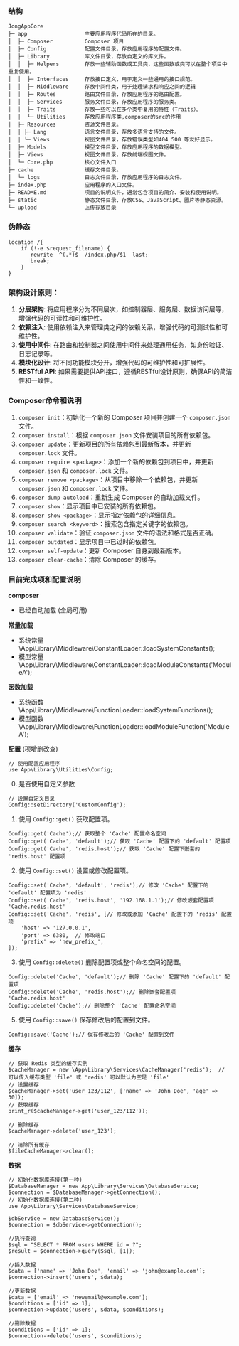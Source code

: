 ### 结构

```
JongAppCore
├─ app 					主要应用程序代码所在的目录。
│  ├─ Composer			Composer 项目
│  ├─ Config 			配置文件目录，存放应用程序的配置文件。
│  ├─ Library 			库文件目录，存放自定义的库文件。
│  │  ├─ Helpers 		存放一些辅助函数或工具类，这些函数或类可以在整个项目中重复使用。
│  │  ├─ Interfaces 	存放接口定义，用于定义一些通用的接口规范。
│  │  ├─ Middleware 	存放中间件类，用于处理请求和响应之间的逻辑
│  │  ├─ Routes 		路由文件目录，存放应用程序的路由配置。
│  │  ├─ Services 		服务文件目录，存放应用程序的服务类。
│  │  ├─ Traits 		存放一些可以在多个类中复用的特性（Traits）。
│  │  └─ Utilities 		存放应用程序类,composer的src的作用
│  ├─ Resources 		资源文件目录。
│  │ ├─ Lang 			语言文件目录，存放多语言支持的文件。
│  │ └─ Views 			视图文件目录，存放错误类型如404 500 等友好显示。
│  ├─ Models			模型文件目录，存放应用程序的数据模型。 
│  ├─ Views 			视图文件目录，存放前端视图文件。
│  └─ Core.php 			核心文件入口
├─ cache 				缓存文件目录。
│  └─ logs 				日志文件目录，存放应用程序的日志文件。
├─ index.php 			应用程序的入口文件。
├─ README.md 			项目的说明文件，通常包含项目的简介、安装和使用说明。
├─ static 				静态文件目录，存放CSS、JavaScript、图片等静态资源。
└─ upload 				上传存放目录
```


### 伪静态

```
location /{
    if (!-e $request_filename) {
       rewrite  ^(.*)$  /index.php/$1  last;
       break;
    }
}
```


### 架构设计原则：
1. **分层架构**: 将应用程序分为不同层次，如控制器层、服务层、数据访问层等，增强代码的可读性和可维护性。
2. **依赖注入**: 使用依赖注入来管理类之间的依赖关系，增强代码的可测试性和可维护性。
3. **使用中间件**: 在路由和控制器之间使用中间件来处理通用任务，如身份验证、日志记录等。
4. **模块化设计**: 将不同功能模块分开，增强代码的可维护性和可扩展性。
5. **RESTful API**: 如果需要提供API接口，遵循RESTful设计原则，确保API的简洁性和一致性。


### Composer命令和说明
1. `composer init`：初始化一个新的 Composer 项目并创建一个 `composer.json` 文件。
2. `composer install`：根据 `composer.json` 文件安装项目的所有依赖包。
3. `composer update`：更新项目的所有依赖包到最新版本，并更新 `composer.lock` 文件。
4. `composer require <package>`：添加一个新的依赖包到项目中，并更新 `composer.json` 和 `composer.lock` 文件。
5. `composer remove <package>`：从项目中移除一个依赖包，并更新 `composer.json` 和 `composer.lock` 文件。
6. `composer dump-autoload`：重新生成 Composer 的自动加载文件。
7. `composer show`：显示项目中已安装的所有依赖包。
8. `composer show <package>`：显示指定依赖包的详细信息。
9. `composer search <keyword>`：搜索包含指定关键字的依赖包。
10. `composer validate`：验证 `composer.json` 文件的语法和格式是否正确。
11. `composer outdated`：显示项目中已过时的依赖包。
12. `composer self-update`：更新 Composer 自身到最新版本。
13. `composer clear-cache`：清除 Composer 的缓存。

### 目前完成项和配置说明

**composer**
- 已经自动加载 (全局可用)

**常量加载**
- 系统常量 \App\Library\Middleware\ConstantLoader::loadSystemConstants();
- 模型常量 \App\Library\Middleware\ConstantLoader::loadModuleConstants('ModuleA');

**函数加载**
- 系统函数 \App\Library\Middleware\FunctionLoader::loadSystemFunctions();
- 模型函数 \App\Library\Middleware\FunctionLoader::loadModuleFunction('ModuleA');

**配置** (项增删改查)

```
// 使用配置应用程序
use App\Library\Utilities\Config;
```

0. 是否使用自定义参数

```
// 设置自定义目录
Config::setDirectory('CustomConfig');
```

1. 使用 `Config::get()` 获取配置项。

```
Config::get('Cache');// 获取整个 'Cache' 配置命名空间
Config::get('Cache', 'default');// 获取 'Cache' 配置下的 'default' 配置项
Config::get('Cache', 'redis.host');// 获取 'Cache' 配置下嵌套的 'redis.host' 配置项
```
2. 使用 `Config::set()` 设置或修改配置项。

```
Config::set('Cache', 'default', 'redis');// 修改 'Cache' 配置下的 'default' 配置项为 'redis'
Config::set('Cache', 'redis.host', '192.168.1.1');// 修改嵌套配置项 'Cache.redis.host'
Config::set('Cache', 'redis', [// 修改或添加 'Cache' 配置下的 'redis' 配置项
	'host' => '127.0.0.1',
	'port' => 6380,  // 修改端口
	'prefix' => 'new_prefix_',
]);
```
		
3. 使用 `Config::delete()` 删除配置项或整个命名空间的配置。

```
Config::delete('Cache', 'default');// 删除 'Cache' 配置下的 'default' 配置项
Config::delete('Cache', 'redis.host');// 删除嵌套配置项 'Cache.redis.host'
Config::delete('Cache');// 删除整个 'Cache' 配置命名空间
```

5. 使用 `Config::save()` 保存修改后的配置到文件。

```
Config::save('Cache');// 保存修改后的 'Cache' 配置到文件
```

**缓存**

```
// 获取 Redis 类型的缓存实例
$cacheManager = new \App\Library\Services\CacheManager('redis');  // 可以传入缓存类型 'file' 或 'redis' 可以默认为空是 'file'
// 设置缓存
$cacheManager->set('user_123/112', ['name' => 'John Doe', 'age' => 30]);
// 获取缓存
print_r($cacheManager->get('user_123/112'));

// 删除缓存
$cacheManager->delete('user_123');

// 清除所有缓存
$fileCacheManager->clear();

```

**数据**

```
// 初始化数据库连接(第一种)
$DatabaseManager = new App\Library\Services\DatabaseService;
$connection = $DatabaseManager->getConnection();
// 初始化数据库连接(第二种)
use App\Library\Services\DatabaseService;

$dbService = new DatabaseService();
$connection = $dbService->getConnection();
```

```
//执行查询
$sql = "SELECT * FROM users WHERE id = ?";
$result = $connection->query($sql, [1]);
```

```
//插入数据
$data = ['name' => 'John Doe', 'email' => 'john@example.com'];
$connection->insert('users', $data);
```

```
//更新数据
$data = ['email' => 'newemail@example.com'];
$conditions = ['id' => 1];
$connection->update('users', $data, $conditions);
```

```
//删除数据
$conditions = ['id' => 1];
$connection->delete('users', $conditions);
```